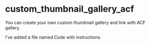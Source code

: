 # custom_thumbnail_gallery_acf
You can create your own custom thumbnail gallery and link with ACF gallery. 



I've added a file named Code with instructions. 
